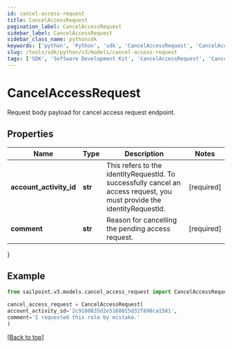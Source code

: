 ```yaml
---
id: cancel-access-request
title: CancelAccessRequest
pagination_label: CancelAccessRequest
sidebar_label: CancelAccessRequest
sidebar_class_name: pythonsdk
keywords: ['python', 'Python', 'sdk', 'CancelAccessRequest', 'CancelAccessRequest'] 
slug: /tools/sdk/python/v3/models/cancel-access-request
tags: ['SDK', 'Software Development Kit', 'CancelAccessRequest', 'CancelAccessRequest']
---
```


# CancelAccessRequest

Request body payload for cancel access request endpoint.

## Properties

Name | Type | Description | Notes
------------ | ------------- | ------------- | -------------
**account_activity_id** | **str** | This refers to the identityRequestId. To successfully cancel an access request, you must provide the identityRequestId. | [required]
**comment** | **str** | Reason for cancelling the pending access request. | [required]
}

## Example

```python
from sailpoint.v3.models.cancel_access_request import CancelAccessRequest

cancel_access_request = CancelAccessRequest(
account_activity_id='2c9180835d2e5168015d32f890ca1581',
comment='I requested this role by mistake.'
)

```
[[Back to top]](#) 

